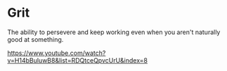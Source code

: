 # Grit

The ability to persevere and keep working even when you aren't naturally good at something.

https://www.youtube.com/watch?v=H14bBuluwB8&list=RDQtceQpvcUrU&index=8